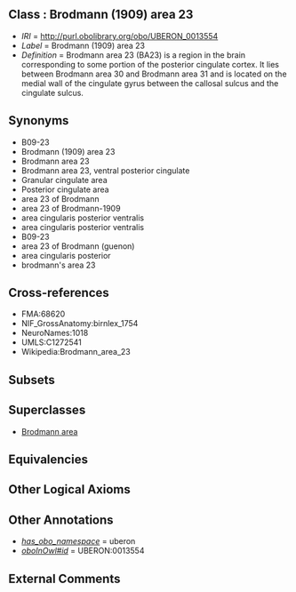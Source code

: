 
## Class : Brodmann (1909) area 23

 * *IRI* = http://purl.obolibrary.org/obo/UBERON_0013554
 * *Label* = Brodmann (1909) area 23
 * *Definition* = Brodmann area 23 (BA23) is a region in the brain corresponding to some portion of the posterior cingulate cortex. It lies between Brodmann area 30 and Brodmann area 31 and is located on the medial wall of the cingulate gyrus between the callosal sulcus and the cingulate sulcus.

## Synonyms

 * B09-23
 * Brodmann (1909) area 23
 * Brodmann area 23
 * Brodmann area 23, ventral posterior cingulate
 * Granular cingulate area
 * Posterior cingulate area
 * area 23 of Brodmann
 * area 23 of Brodmann-1909
 * area cingularis posterior ventralis
 * area cingularis posterior ventralis
 * B09-23
 * area 23 of Brodmann (guenon)
 * area cingularis posterior
 * brodmann's area 23

## Cross-references

 * FMA:68620
 * NIF_GrossAnatomy:birnlex_1754
 * NeuroNames:1018
 * UMLS:C1272541
 * Wikipedia:Brodmann_area_23

## Subsets


## Superclasses

 * [Brodmann area](../../UBERON/29/UBERON_0013529.md)

## Equivalencies


## Other Logical Axioms


## Other Annotations

 * *[has_obo_namespace](../../ce/oboInOwl#hasOBONamespace.md)* = uberon
 * *[oboInOwl#id](../../id/oboInOwl#id.md)* = UBERON:0013554

## External Comments

